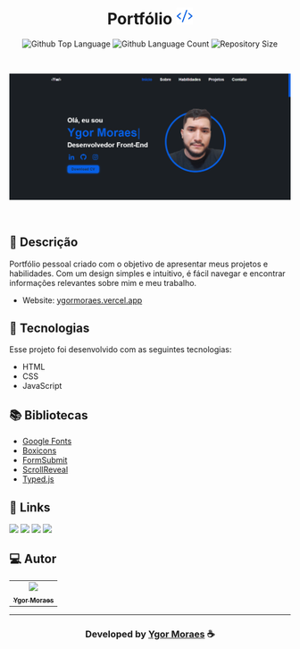 <h1 align="center">
  Portfólio <img width="30px" src="https://raw.githubusercontent.com/YgorMoraes/Meu_Portfolio/master/img/icon.png"/>
</h1>

 <p align="center">
  <img alt="Github Top Language" src="https://img.shields.io/github/languages/top/YgorMoraes/Meu_Portfolio?color=075FE4">
  <img alt="Github Language Count" src="https://img.shields.io/github/languages/count/YgorMoraes/Meu_Portfolio?color=075FE4">
  <img alt="Repository Size" src="https://img.shields.io/github/repo-size/YgorMoraes/Meu_Portfolio?color=075FE4">
</p>

<br>

![Resultado final do projeto](https://raw.githubusercontent.com/YgorMoraes/Meu_Portfolio/master/img/projetos/Portfolio.png)

<br>

## 📝 Descrição 

Portfólio pessoal criado com o objetivo de apresentar meus projetos e habilidades. Com um design simples e intuitivo, é fácil navegar e encontrar informações relevantes sobre mim e meu trabalho.
- Website: [ygormoraes.vercel.app](https://ygormoraes.vercel.app/)

## 🚀 Tecnologias

Esse projeto foi desenvolvido com as seguintes tecnologias:

- HTML
- CSS
- JavaScript

## 📚 Bibliotecas

- [Google Fonts](https://fonts.google.com/)
- [Boxicons](https://boxicons.com/)
- [FormSubmit](https://formsubmit.co/)
- [ScrollReveal](https://scrollrevealjs.org/)
- [Typed.js](https://mattboldt.com/demos/typed-js/)

## 🔗 Links

<p align="left">
 
 <a href="https://www.linkedin.com/in/ygormoraes/" target="_blank"><img src="https://img.shields.io/badge/-LinkedIn-%230077B5?style=for-the-badge&logo=linkedin&logoColor=white" target="_blank"></a> 
  <a href="https://ygormoraes.vercel.app" target="_blank"><img src="https://img.shields.io/badge/meu_portfólio-rgb(25, 27, 30)?style=for-the-badge&logo=ko-fi&logoColor=white" target="_blank"></a>
  <a href="https://www.instagram.com/ygor_moraes/" target="_blank"><img src="https://img.shields.io/badge/-Instagram-%23E4405F?style=for-the-badge&logo=instagram&logoColor=white" target="_blank"></a>
  <a href = "mailto:ygorluizmoraes@gmail.com"><img src="https://img.shields.io/badge/-Gmail-%23333?style=for-the-badge&logo=gmail&logoColor=white" target="_blank"></a>

 </p>

## 💻 Autor<br>
<table>
  <tr>
    <td align="center">
      <a href="https://github.com/YgorMoraes">
        <img src="https://avatars.githubusercontent.com/u/89086125?s=96&v=4" width="100px;" /><br>
        <sub>
          <b>Ygor Moraes</b>
        </sub>
      </a>
    </td>
  </tr>
</table>

-----

  <h3 align="center"> Developed by <a href="https://www.linkedin.com/in/ygormoraes/">Ygor Moraes</a> ☕</h3>
